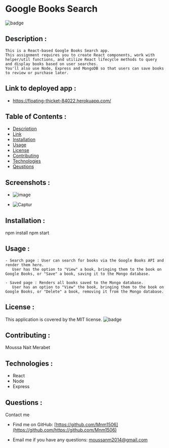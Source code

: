 # Google Books Search
  ![badge](https://img.shields.io/badge/license-MIT-brightgreen)

  ## Description :
    This is a React-based Google Books Search app. 
    This assignment requires you to create React components, work with helper/util functions, and utilize React lifecycle methods to query and display books based on user searches. 
    You'll also use Node, Express and MongoDB so that users can save books to review or purchase later.

  ## Link to deployed app :
  - https://floating-thicket-84022.herokuapp.com/

  ## Table of Contents :
  - [Description](#description)
  - [Link](#Link)
  - [Installation](#installation)
  - [Usage](#usage)
  - [License](#license)
  - [Contributing](#contributing)
  - [Technologies](#Technologies)
  - [Qeustions](#qeustions)
  
  ## Screenshots :
  - ![image](https://user-images.githubusercontent.com/71415480/113084963-9bd4a300-91a4-11eb-89ef-52cb6da53f16.png)

  - ![Captur](https://user-images.githubusercontent.com/71415480/113085374-4baa1080-91a5-11eb-9451-8c8abacbdf2a.PNG)

  ## Installation :
   npm install
   npm start

   ## Usage :
    - Search page : User can search for books via the Google Books API and render them here. 
       User has the option to "View" a book, bringing them to the book on Google Books, or "Save" a book, saving it to the Mongo database.
       
    - Saved page : Renders all books saved to the Mongo database. 
       User has an option to "View" the book, bringing them to the book on Google Books, or "Delete" a book, removing it from the Mongo database.

  ## License :
  This application is covered by the MIT license.
  ![badge](https://img.shields.io/badge/license-MIT-brightgreen)

  ## Contributing :
   Moussa Nait Merabet

  ## Technologies :
   - React
   - Node
   - Express
   
  ## Questions :
   Contact me 
   
   - Find me on GitHub: [https://github.com/Mnm1506](https://github.com/https://github.com/Mnm1506)

   - Email me if you have any questions: [moussanm2014@gmail.com](https://www.google.com/gmail/)